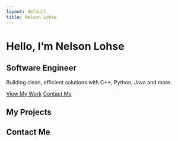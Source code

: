 ```yaml
---
layout: default
title: Nelson Lohse
---
```


<link rel="stylesheet" href="assets/style.css">

<div class="hero">
  <div class="hero-content">
    <h1>Hello, I’m Nelson Lohse</h1>
    <h2>Software Engineer</h2>
    <p>Building clean, efficient solutions with C++, Python, Java and more.</p>
    <div class="hero-buttons">
      <a href="#projects" class="btn">View My Work</a>
      <a href="#contact" class="btn btn-secondary">Contact Me</a>
    </div>
  </div>
</div>

<section id="projects">
  <h2>My Projects</h2>
  <!-- Add project cards here -->
</section>

<section id="contact">
  <h2>Contact Me</h2>
  <!-- Add email or contact form here -->
</section>
